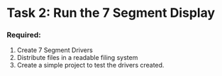 # Task 2: Run the 7 Segment Display

### Required:
1. Create 7 Segment Drivers
2. Distribute files in a readable filing system
3. Create a simple project to test the drivers created.
